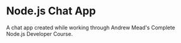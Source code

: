 # Node.js Chat App

A chat app created while working through Andrew Mead's Complete Node.js Developer Course.
